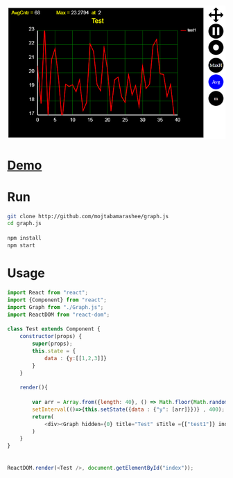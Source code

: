 
![Alt text](screenshots/screenshot1.png?raw=true "Optional Title")



# <a href="http://mojtabamarashee.github.io/graph.js">Demo</a>


# Run

```bash
git clone http://github.com/mojtabamarashee/graph.js
cd graph.js

npm install
npm start

```

# Usage
```javascript
import React from "react";
import {Component} from "react";
import Graph from "./Graph.js";
import ReactDOM from "react-dom";

class Test extends Component {
	constructor(props) {
		super(props);
		this.state = {
			data : {y:[[1,2,3]]}
		}
	}
	
	render(){

		var arr = Array.from({length: 40}, () => Math.floor(Math.random() * 40));
		setInterval(()=>{this.setState({data : {"y": [arr]}})} , 400);
		return(
			<div><Graph hidden={0} title="Test" sTitle ={["test1"]} index={[50]} width={600} height={400} data={this.state.data}/></div>
		)
	}
}


ReactDOM.render(<Test />, document.getElementById("index"));

````

